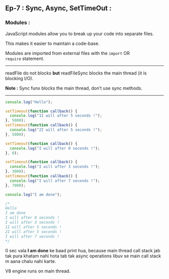 ## Ep-7 : Sync, Async, SetTimeOut :

### Modules :

JavaScript modules allow you to break up your code into separate files.

This makes it easier to maintain a code-base.

Modules are imported from external files with the `import` OR `require` statement.

---

readFile do not blocks **but** readFileSync blocks the main thread (it is blocking I/O).

**Note :** Sync funx blocks the main thread, don’t use sync methods.

---

```jsx
console.log("Hello");

setTimeout(function callback() {
  console.log("1I will after 5 seconds !");
}, 5000);
setTimeout(function callback() {
  console.log("2I will after 5 seconds !");
}, 5000);

setTimeout(function callback() {
  console.log("I will after 0 seconds !");
}, 0);

setTimeout(function callback() {
  console.log("I will after 3 seconds !");
}, 3000);
setTimeout(function callback() {
  console.log("I will after 7 seconds !");
}, 7000);

console.log("I am done");

/*
Hello
I am done
I will after 0 seconds !
I will after 3 seconds !
1I will after 5 seconds !
2I will after 5 seconds !
I will after 7 seconds !
*/
```

0 sec vala **I am done** ke baad print hua, because main thread call stack jab tak pura khatam nahi hota tab tak async operations libuv se main call stack m aana chalu nahi karte.

V8 engine runs on main thread.
